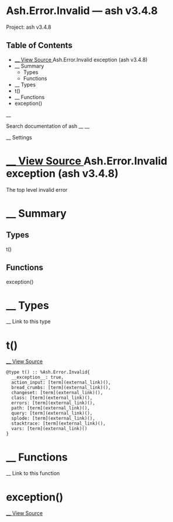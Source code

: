 # Ash.Error.Invalid — ash v3.4.8

Project: ash v3.4.8

## Table of Contents

- [ __ View Source ](external_link) Ash.Error.Invalid exception (ash v3.4.8)
- __ Summary
  - Types
  - Functions
- __ Types
- t()
- __ Functions
- exception()

__

Search documentation of ash __ __

__ Settings

#  [ __ View Source ](external_link) Ash.Error.Invalid exception (ash v3.4.8)

The top level invalid error

#  __ Summary

##  Types

t()

##  Functions

exception()

#  __ Types

__ Link to this type

# t()

[ __ View Source ](external_link)
    
    
    @type t() :: %Ash.Error.Invalid{
      __exception__: true,
      action_input: [term](external_link)(),
      bread_crumbs: [term](external_link)(),
      changeset: [term](external_link)(),
      class: [term](external_link)(),
      errors: [term](external_link)(),
      path: [term](external_link)(),
      query: [term](external_link)(),
      splode: [term](external_link)(),
      stacktrace: [term](external_link)(),
      vars: [term](external_link)()
    }

#  __ Functions

__ Link to this function

# exception()

[ __ View Source ](external_link)

